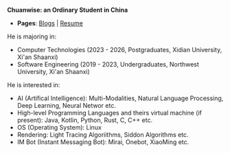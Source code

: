 **Chuanwise: an Ordinary Student in China**

* **Pages**: [Blogs](https://blogs.chuanwise.cn) | [Resume](https://resume.chuanwise.cn)

He is majoring in:

* Computer Technologies (2023 - 2026, Postgraduates, Xidian University, Xi'an Shaanxi)
* Software Engineering (2019 - 2023, Undergraduates, Northwest University, Xi'an Shaanxi)

He is interested in: 

* AI (Artifical Intelligence): Multi-Modalities, Natural Language Processing, Deep Learning, Neural Networ etc.
* High-level Programming Languages and theirs virtual machine (if present): Java, Kotlin, Python, Rust, C, C++ etc.
* OS (Operating System): Linux
* Rendering: Light Tracing Algoriithms, Siddon Algorithms etc.
* IM Bot (Instant Messaging Bot): Mirai, Onebot, XiaoMing etc.

